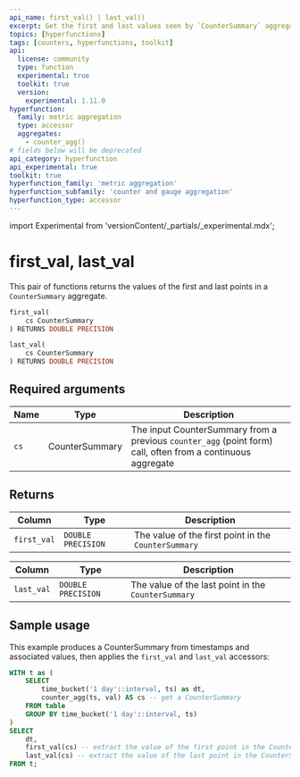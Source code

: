 ```yaml
---
api_name: first_val() | last_val()
excerpt: Get the first and last values seen by `CounterSummary` aggregates
topics: [hyperfunctions]
tags: [counters, hyperfunctions, toolkit]
api:
  license: community
  type: function
  experimental: true
  toolkit: true
  version:
    experimental: 1.11.0
hyperfunction:
  family: metric aggregation
  type: accessor
  aggregates:
    - counter_agg()
# fields below will be deprecated
api_category: hyperfunction
api_experimental: true
toolkit: true
hyperfunction_family: 'metric aggregation'
hyperfunction_subfamily: 'counter and gauge aggregation'
hyperfunction_type: accessor
---
```


import Experimental from 'versionContent/_partials/_experimental.mdx';

# first_val, last_val <tag type="toolkit" content="Toolkit" /><tag type="experimental-toolkit" content="Experimental" />

This pair of functions returns the values of the first and last points in a `CounterSummary` aggregate.

```sql
first_val(
    cs CounterSummary
) RETURNS DOUBLE PRECISION
```

```sql
last_val(
    cs CounterSummary
) RETURNS DOUBLE PRECISION
```

<Experimental />

## Required arguments

|Name| Type |Description|
|-|-|-|
|`cs`|CounterSummary|The input CounterSummary from a previous `counter_agg` (point form) call, often from a continuous aggregate|

## Returns

|Column|Type|Description|
|-|-|-|
|`first_val`|`DOUBLE PRECISION`|The value of the first point in the `CounterSummary`|

|Column|Type|Description|
|-|-|-|
|`last_val`|`DOUBLE PRECISION`|The value of the last point in the `CounterSummary`|

## Sample usage

This example produces a CounterSummary from timestamps and associated values, then applies the `first_val` and `last_val` accessors:

```sql
WITH t as (
    SELECT
        time_bucket('1 day'::interval, ts) as dt,
        counter_agg(ts, val) AS cs -- get a CounterSummary
    FROM table
    GROUP BY time_bucket('1 day'::interval, ts)
)
SELECT
    dt,
    first_val(cs) -- extract the value of the first point in the CounterSummary
    last_val(cs) -- extract the value of the last point in the CounterSummary
FROM t;
```
